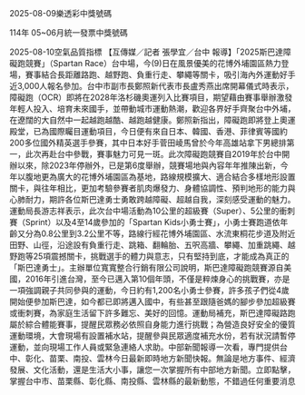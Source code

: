 
2025-08-09樂透彩中獎號碼

                                
114年 05~06月統一發票中獎號碼
                             
2025-08-10空氣品質指標
                              【互傳媒／記者 張學宜／台中 報導】「2025斯巴達障礙跑競賽」（Spartan Race）台中場，今(9)日在風景優美的花博外埔園區熱力登場，賽事結合長距離路跑、越野跑、負重行走、攀繩等關卡，吸引海內外運動好手近3,000人報名參加。台中市副市長鄭照新代表市長盧秀燕出席開幕儀式時表示，障礙跑（OCR）即將在2028年洛杉磯奧運列入比賽項目，期望藉由賽事舉辦激發年輕人投入、培育未來國手，並帶動城市運動熱潮，歡迎各界好手齊聚台中外埔，在遼闊的大自然中一起越跑越酷、越跑越健康。鄭照新指出，障礙跑即將登上奧運殿堂，已為國際矚目運動項目，今日便有來自日本、韓國、香港、菲律賓等國約200多位國外精英選手參賽，其中日本好手菅田崚馬曾於今年高雄站拿下男總排第一，此次再赴台中參戰，賽事魅力可見一斑。此次障礙跑競賽自2019年於台中開辦以來，除2023年停辦外，已是第6度舉辦，競賽場地與內容年年推陳出新，今年以腹地更為廣大的花博外埔園區為基地，路線規模擴大、適合結合多樣地形設置關卡，與往年相比，更加考驗參賽者肌肉爆發力、身體協調性、預判地形的能力與心肺耐力，期許各位斯巴達勇士勇敢跨越障礙、超越自我，深刻感受運動的魅力。運動局長游志祥表示，此次台中場活動為10公里的超級賽（Super）、5公里的衝刺賽（Sprint）以及4至14歲參加的「Spartan Kids小勇士賽」，小勇士賽跑道依年齡又分為0.8公里到3.2公里不等，路線行經花博外埔園區、水流東桐花步道及附近田野、山徑，沿途設有負重行走、跳箱、翻輪胎、五呎高牆、攀繩、加重跳繩、越野跑等25項震撼關卡，挑戰選手的體力與意志，只有堅持到底，才能成為真正的「斯巴達勇士」。主辦單位寬寬整合行銷有限公司說明，斯巴達障礙跑競賽源自美國，2016年引進台灣，至今已邁入第10個年頭，不僅是粹煉身心的挑戰賽，亦是一項強調親子共同參與的運動，今日約有1,200名小勇士參賽，許多孩子們從4歲開始便參加斯巴達，如今都已即將邁入國中，有些甚至跟隨爸媽的腳步參加超級賽或衝刺賽，為家庭生活留下許多難忘、美好的回憶。運動局補充，斯巴達障礙路跑屬於綜合體能賽事，提醒民眾務必依照自身能力進行挑戰；為營造良好安全的優質運動環境，大會現場有設置補水站，提醒參與民眾適度補充水份，若有狀況請暫停運動，並向現場工作人員或緊急連絡人求助。中部新聞報導一次看，專門提供台中、彰化、苗栗、南投、雲林今日最新即時地方新聞快報。無論是地方事件、經濟發展、文化活動，還是生活大小事，讓您一次掌握所有中部地方新聞。立即點擊，掌握台中市、苗栗縣、彰化縣、南投縣、雲林縣的最新動態，不錯過任何重要消息